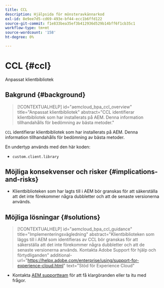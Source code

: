 ```yaml
---
title: CCL
description: Hjälpsida för mönsteravkännarkod
exl-id: 8e9ee7d5-cd69-493e-bf44-ecc1b6ffd122
source-git-commit: f1e833bea35ef3b412936d529b14bff6f1cb35c1
workflow-type: tm+mt
source-wordcount: '158'
ht-degree: 0%

---
```


# CCL {#ccl}

Anpassat klientbibliotek

## Bakgrund {#background}

>[!CONTEXTUALHELP]
>id="aemcloud_bpa_ccl_overview"
>title="Anpassat klientbibliotek"
>abstract="CCL identifierar klientbibliotek som har installerats på AEM. Denna information tillhandahålls för bedömning av bästa metoder."

`CCL` identifierar klientbibliotek som har installerats på AEM. Denna information tillhandahålls för bedömning av bästa metoder.

En undertyp används med den här koden:
* `custom.client.library`

## Möjliga konsekvenser och risker {#implications-and-risks}

* Klientbiblioteken som har lagts till i AEM bör granskas för att säkerställa att det inte förekommer några dubbletter och att de senaste versionerna används.

## Möjliga lösningar {#solutions}

>[!CONTEXTUALHELP]
>id="aemcloud_bpa_ccl_guidance"
>title="Implementeringsvägledning"
>abstract="Klientbiblioteken som läggs till i AEM som identifieras av CCL bör granskas för att säkerställa att det inte förekommer några dubbletter och att de senaste versionerna används. Kontakta Adobe Support för hjälp och förtydliganden"
>additional-url="https://helpx.adobe.com/enterprise/using/support-for-experience-cloud.html" text="Stöd för Experience Cloud"

* Kontakta [AEM supportteam](https://helpx.adobe.com/enterprise/using/support-for-experience-cloud.html) för att få klargöranden eller ta itu med frågor.
